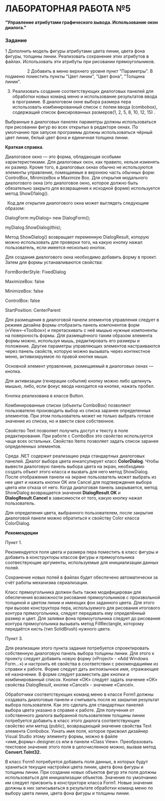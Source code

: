 ﻿# **ЛАБОРАТОРНАЯ РАБОТА №5**
**“Управление атрибутами графического вывода. Использование окон диалога."**

### Задание

1 Дополнить модель фигуры атрибутами цвета линии, цвета фона фигуры, толщины линии. Реализовать сохранение этих атрибутов в файлах. Использовать эти атрибуты при рисовании прямоугольников.

`          `2      Добавить в меню верхнего уровня пункт "Параметры".  В подменю поместить пункты "Цвет линии", "Цвет фона", "Толщина линии".  

3. Реализовать создание соответствующих диалоговых панелей для обработки новых команд меню и использование результатов ввода в программе. В диалоговом окне выбора размера пера использовать комбинированный список с полем ввода (combobox), содержащий список фиксированных размеров(1, 2, 5, 8, 10, 12, 15) .

Выбранные в диалоговых панелях параметры должны использоваться при рисовании фигур во всех открытых в редакторе окнах. По умолчанию при запуске программы должны использоваться чёрный цвет линии, белый цвет фона и единичная толщина линии.

**Краткая справка**.

Диалоговое окно — это форма, обладающая особыми характеристиками. Для  диалоговых окон, как правило, нельзя изменять их размер. Кроме того, в диалоговых окнах обычно не используются элементы управления, помещаемые в верхнюю часть обычных форм: ControlBox, MinimizeBox и Maximize Box. Для открытия модального диалогового окна (это диалоговое окно, которое должно быть обязательно закрыто для возвращения к исходной форме) используется метод ShowD1alog(). 

` `Код для открытия диалогового окна может выглядеть следующим образом:

DialogForm myDialog= new DialogForm();

myDialog.ShowDialog(this);

Метод ShowDialog() возвращает переменную DialogResult, которую можно использовать для проверки того, на какую кнопку нажал пользователь, если имеется несколько кнопок. 

Для создания диалогового окна необходимо добавить форму в проект. Затем для формы устанавливаются свойства: 

FormBorderStyle: FixedDialog 

MaximizeBox: false 

MinimizeBox: false 

ControlBox: false 

StartPosition: CenterParent 



Для размещения в диалоговой панели элементов управления следует в режиме дизайна формы отобразить панель компонентов форм («View»-«Toolbox») и перетаскивать с неё мышью нужные компоненты на поверхность формы.  Для размещённого таким образом элемента формы можно, используя мышь,   редактировать его размеры и положение. Другие параметры управляющих элементов настраиваются через панель свойств, которую можно вызывать через контекстное меню, активизируемое по правой кнопке мыши. 

Основной элемент управления, размещаемый в диалоговых окнах — кнопка. 

Для активизации (генерации события) кнопку можно либо щелкнуть мышью, либо, если фокус ввода находится на кнопке, нажать пробел. 

Кнопка реализована в классе Button.

Комбинированные списки (объекты ComboBox) позволяют пользователю производить выбор из списка заранее определенных элементов.  При этом  пользователь может не только выбрать готовое значение из списка, но и ввести свое собственное. 

Свойство Text позволяет получить доступ к тексту в поле редактирования. При работе с ComboBox это свойство используется чаще всех остальных.  Свойство Items позволяет задать список заранее определенных  элементов.

Среда .NET  содержит реализацию ряда стандартных диалоговых панелей. Диалог выбора цвета инкапсулирует класс **ColorDialog**. Чтобы вывести диалоговую панель выбора цвета на экран, необходимо создать объект этого класса и вызвать для него метод  ShowDialog. После отображения панели на экране пользователь может выбрать из нее цвет и нажать кнопки OK или Cancel для подтверждения выбора цвета или отказа от него. Когда диалоговая панель закрывается, метод ShowDialog возвращается значения **DialogResult**.**OK** и  **DialogResult**.**Cancel**  в зависимости от того, какую кнопку нажал пользователь.

Для определения цвета, выбранного пользователем, после закрытия диалоговой панели можно обратиться к свойству Color класса ColorDialog. 

***Рекомендации***

Пункт 1. 

Рекомендуется поля цвета и размера пера поместить в класс фигуры и добавить в конструкторы классов фигуры и прямоугольника соотвествующие аргументы, используемые для инициализации данных полей. 

Сохранение новых полей в файлах будет обеспечено автоматически за счёт работы механизма сериализации.

Класс прямоугольника должен быть также модифицирован для обеспечения  возможности рисования прямоугольников с произвольной толщиной и цветом линии и  имеющих фон заданного цвета.  Для этого при вызове конструктора пера, используемого для рисования итогового контура прямоугольника, следует передавать ему определённый размер и цвет.  Для заливки фона прямоугольника следует до рисования контура прямоугольника вызывать метод FillRectangle, которому передаётся кисть (тип SolidBrush) нужного цвета.

Пункт 3. 

Для реализации этого пункта задания потребуется спроектировать собственную диалоговую панель выбора толщины линии. Для этого к проекту следует добавить новую форму («Project» - «Add Windows Form…») и настроить её свойства в соответствии с рекомендациями из справки к работе. Форме следует дать англоязычное имя, отражающее её назначение. В форме следует разместить две кнопки и комбинированный список. Кнопке «OK» следует задать значение «OK» свойства DialogResult, кнопке «Cancel» - значение  «Cancel». 

Обработчики соответствующих команд меню в классе Form1 должны создавать диалоговые панели и считывать после их закрытия результат выбора пользователя. Как это сделать для стандартных панелей выбора цвета указано  в справке к работе. Для получения от собственного диалога выбранной пользователем толщины линии потребуется добавить в класс этого диалога соответствующее свойство или метод (public), возвращающий значение свойства Text элемента Combobox. Узнать  имя поля, которое присвоил  дизайнер Visual Studio этому элементу формы, можно  в файле  <имя\_формы>.designer.cs или в панели «Class View».  Преобразовать текстовое  значение этого поля в целочисленное можно, вызвав метод **Convert.ToInt32.**

В класс Form1 потребуется добавить поля данных, в которых будут храниться текущие настройки  цвета линии, цвета фона фигуры и толщины линии. При создании новых объектов фигур эти поля должны использоваться для инициализации объектов. Значения по умолчанию им следует присвоить в конструкторе класса Form1. Новые значения должны в них записываться в результате обработки команд меню по выбору цвета линии, цвета фона фигуры и толщины линии.
